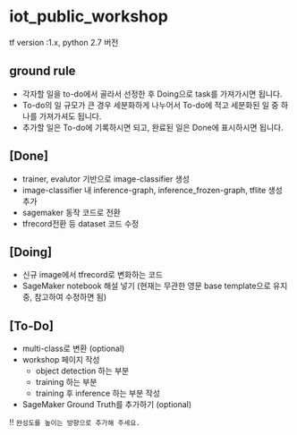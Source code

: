 # iot_public_workshop

tf version :1.x, python 2.7 버전

## ground rule 
  - 각자할 일을 to-do에서 골라서 선정한 후 Doing으로 task를 가져가시면 됩니다.
  - To-do의 일 규모가 큰 경우 세분화하게 나누어서 To-do에 적고 세분화된 일 중 하나를 가져가셔도 됩니다.
  - 추가할 일은 To-do에 기록하시면 되고, 완료된 일은 Done에 표시하시면 됩니다.

## [Done]
 - trainer, evalutor 기반으로 image-classifier 생성
 - image-classifier 내 inference-graph, inference_frozen-graph, tflite 생성 추가
 - sagemaker 동작 코드로 전환
 - tfrecord전환 등 dataset 코드 수정
 
## [Doing]
 - 신규 image에서 tfrecord로 변화하는 코드 
 - SageMaker notebook 해설 넣기 (현재는 무관한 영문 base template으로 유지 중, 참고하여 수정하면 됨)
 
## [To-Do]
 - multi-class로 변환 (optional)
 - workshop 페이지 작성
   - object detection 하는 부분
   - training 하는 부분
   - training 후 inference 하는 부분 작성
 - SageMaker Ground Truth를 추가하기 (optional)
 
 !! ```완성도를 높이는 방향으로 추가해 주세요.```
